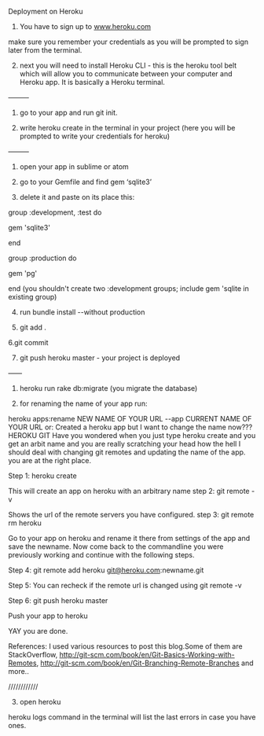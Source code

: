 Deployment on Heroku

1. You have to sign up to www.heroku.com

make sure you remember your credentials as you will be prompted to sign later from the terminal.

2. next you will need to install Heroku CLI - this is the heroku tool belt which will allow you to communicate between your computer and Heroku app. It is basically a Heroku terminal.

———

1. go to your app  and run git init.


2. write heroku create in the terminal in your project (here you will be prompted to write your credentials for heroku)

———

1. open your app in sublime or atom

2. go to your Gemfile and find gem ‘sqlite3’

3. delete it and paste on its place this:

group :development, :test do

  gem 'sqlite3'

end

group :production do

  gem 'pg'

end
(you shouldn't create two :development groups; include gem 'sqlite in existing group)

4. run bundle install --without production

5. git add .

6.git commit

7. git push heroku master - your project is deployed

——

1. heroku run rake db:migrate (you migrate the database)

2. for renaming the name of your app run:

heroku apps:rename NEW NAME OF YOUR URL --app CURRENT NAME OF YOUR URL
or:
Created a heroku app but I want to change the name now???
HEROKU GIT
Have you wondered when you just type heroku create and you get an arbit name and you are really scratching your head how the hell I should deal with changing git remotes and updating the name of the app. you are at the right place.

Step 1: heroku create

This will create an app on heroku with an arbitrary name
step 2: git remote -v

Shows the url of the remote servers you have configured. 
step 3: git remote rm heroku

Go to your app on heroku and rename it there from settings of the app and save the newname. Now come back to the commandline you were previously working and continue with the following steps.

Step 4: git remote add heroku git@heroku.com:newname.git

Step 5: You can recheck if the remote url is changed using git remote -v

Step 6: git push heroku master

Push your app to heroku

YAY you are done.

References: I used various resources to post this blog.Some of them are StackOverflow, http://git-scm.com/book/en/Git-Basics-Working-with-Remotes, http://git-scm.com/book/en/Git-Branching-Remote-Branches and more..



////////////

3. open heroku


heroku logs command in the terminal will list the last errors in case you have ones.
